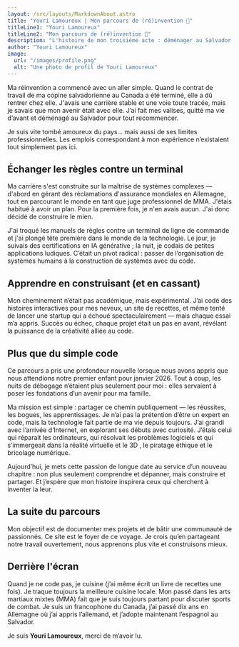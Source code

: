 ```yaml
---
layout: /src/layouts/MarkdownAbout.astro
title: "Youri Lamoureux | Mon parcours de (ré)invention 🚀"
titleLine1: "Youri Lamoureux"
titleLine2: "Mon parcours de (ré)invention 🚀"
description: "L'histoire de mon troisième acte : déménager au Salvador, apprendre à coder et construire un nouvel avenir."
author: "Youri Lamoureux"
image:
  url: "/images/profile.png"
  alt: "Une photo de profil de Youri Lamoureux"
---
```


Ma réinvention a commencé avec un aller simple. Quand le contrat de travail de ma copine salvadorienne au Canada a été terminé, elle a dû rentrer chez elle. J'avais une carrière stable et une voie toute tracée, mais je savais que mon avenir était avec elle. J’ai fait mes valises, quitté ma vie d’avant et déménagé au Salvador pour tout recommencer.

Je suis vite tombé amoureux du pays… mais aussi de ses limites professionnelles. Les emplois correspondant à mon expérience n’existaient tout simplement pas ici.

## Échanger les règles contre un terminal

Ma carrière s'est construite sur la maîtrise de systèmes complexes — d'abord en gérant des réclamations d'assurance mondiales en Allemagne, tout en parcourant le monde en tant que juge professionnel de MMA. J'étais habitué à avoir un plan. Pour la première fois, je n'en avais aucun. J'ai donc décidé de construire le mien.

J'ai troqué les manuels de règles contre un terminal de ligne de commande et j'ai plongé tête première dans le monde de la technologie. Le jour, je suivais des certifications en IA générative ; la nuit, je codais de petites applications ludiques. C’était un pivot radical : passer de l’organisation de systèmes humains à la construction de systèmes avec du code.

## Apprendre en construisant (et en cassant)

Mon cheminement n’était pas académique, mais expérimental. J’ai codé des histoires interactives pour mes neveux, un site de recettes, et même tenté de lancer une startup qui a échoué spectaculairement — mais chaque essai m’a appris. Succès ou échec, chaque projet était un pas en avant, révélant la puissance de la créativité alliée au code.

## Plus que du simple code

Ce parcours a pris une profondeur nouvelle lorsque nous avons appris que nous attendions notre premier enfant pour janvier 2026. Tout à coup, les nuits de débogage n’étaient plus seulement pour moi : elles servaient à poser les fondations d’un avenir pour ma famille.

Ma mission est simple : partager ce chemin publiquement — les réussites, les bogues, les apprentissages. Je n’ai pas la prétention d’être un expert en code, mais la technologie fait partie de ma vie depuis toujours. J’ai grandi avec l’arrivée d’Internet, en explorant ses débuts avec curiosité. J’étais celui qui réparait les ordinateurs, qui résolvait les problèmes logiciels et qui s’immergeait dans la réalité virtuelle et le 3D , le piratage éthique et le bricolage numérique.

Aujourd’hui, je mets cette passion de longue date au service d’un nouveau chapitre : non plus seulement comprendre et dépanner, mais construire et partager.  Et j’espère que mon histoire inspirera ceux qui cherchent à inventer la leur.

## La suite du parcours

Mon objectif est de documenter mes projets et de bâtir une communauté de passionnés. Ce site est le foyer de ce voyage. Je crois qu’en partageant notre travail ouvertement, nous apprenons plus vite et construisons mieux.

## Derrière l'écran

Quand je ne code pas, je cuisine (j’ai même écrit un livre de recettes une fois). Je traque toujours la meilleure cuisine locale. Mon passé dans les arts martiaux mixtes (MMA) fait que je suis toujours partant pour discuter sports de combat. Je suis un francophone du Canada, j’ai passé dix ans en Allemagne où j’ai appris l’allemand, et j’adopte maintenant l’espagnol au Salvador.  

Je suis **Youri Lamoureux**, merci de m’avoir lu.